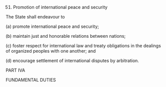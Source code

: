 51. Promotion of international peace and security

The State shall endeavour to

(a) promote international peace and security;

(b) maintain just and honorable relations between nations;

(c) foster respect for international law and treaty obligations in the dealings of organized peoples with one another; and

(d) encourage settlement of international disputes by arbitration.

PART IVA

FUNDAMENTAL DUTIES

 

